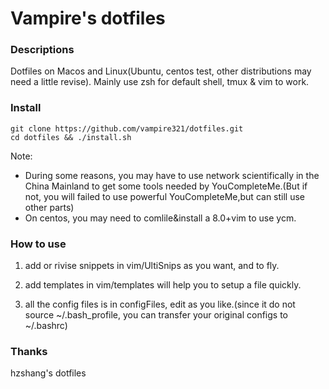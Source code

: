 # Vampire's dotfiles

### Descriptions
Dotfiles on Macos and Linux(Ubuntu, centos test, other distributions may need a little revise).
Mainly use zsh for default shell,  tmux & vim to work.

### Install
```
git clone https://github.com/vampire321/dotfiles.git
cd dotfiles && ./install.sh
```
Note:
+ During some reasons, you may have to use network scientifically in the China Mainland to get some tools needed by YouCompleteMe.(But if not, you will failed to use powerful YouCompleteMe,but can still use other parts) 
+ On centos, you may need to comlile&install a 8.0+vim to use ycm.

### How to use
1. add or rivise snippets in vim/UltiSnips as you want, and <Tab> to fly.

2. add templates in vim/templates will help you to  setup a file quickly.

3. all the config files is in configFiles, edit as you like.(since it do not source ~/.bash_profile, you can transfer your original configs to ~/.bashrc) 

### Thanks
hzshang's dotfiles
